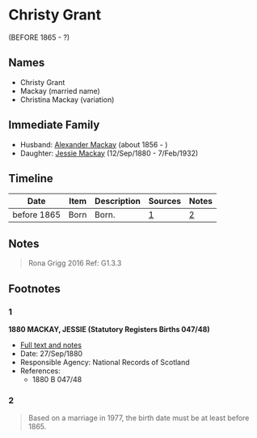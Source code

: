 ﻿---
layout: person
subject_key: i94200830
permalink: /people/i94200830
---

# Christy Grant
(BEFORE 1865 - ?)

## Names

* Christy Grant
* Mackay (married name)
* Christina Mackay (variation)

## Immediate Family

* Husband: [Alexander Mackay](./@24272756@-alexander-mackay-b1856-d.md) (about 1856 - )
* Daughter: [Jessie Mackay](./@32677248@-jessie-mackay-b1880-9-12-d1932-2-7.md) (12/Sep/1880 - 7/Feb/1932)

## Timeline

Date | Item | Description | Sources | Notes
---|---|---|---|---
before 1865 | Born | Born. | [1](#1) | [2](#2)

## Notes

> Rona Grigg 2016 Ref: G1.3.3
>


## Footnotes

### 1

**1880 MACKAY, JESSIE (Statutory Registers Births 047/48)**

* [Full text and notes](../sources/@16401912@-1880-mackay,-jessie-statutory-registers-births-047-48-.md)
* Date: 27/Sep/1880
* Responsible Agency: National Records of Scotland
* References: 
  * 1880 B 047/48

### 2

> Based on a marriage in 1977, the birth date must be at least before 1865.
>


